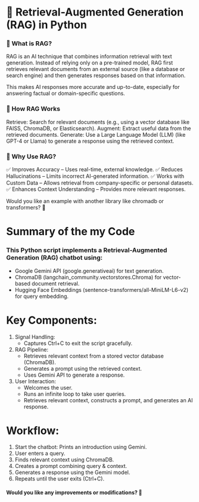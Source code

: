 # 🚀 Retrieval-Augmented Generation (RAG) in Python
### 🔹 What is RAG?
RAG is an AI technique that combines information retrieval with text generation. Instead of relying only on a pre-trained model, RAG first retrieves relevant documents from an external source (like a database or search engine) and then generates responses based on that information.

This makes AI responses more accurate and up-to-date, especially for answering factual or domain-specific questions.

### 🔹 How RAG Works
Retrieve: Search for relevant documents (e.g., using a vector database like FAISS, ChromaDB, or Elasticsearch).
Augment: Extract useful data from the retrieved documents.
Generate: Use a Large Language Model (LLM) (like GPT-4 or Llama) to generate a response using the retrieved context.

### 🔹 Why Use RAG?
✅ Improves Accuracy – Uses real-time, external knowledge.
✅ Reduces Hallucinations – Limits incorrect AI-generated information.
✅ Works with Custom Data – Allows retrieval from company-specific or personal datasets.
✅ Enhances Context Understanding – Provides more relevant responses.

Would you like an example with another library like chromadb or transformers? 🚀


# Summary of the my Code
### This Python script implements a Retrieval-Augmented Generation (RAG) chatbot using:

- Google Gemini API (google.generativeai) for text generation.
- ChromaDB (langchain_community.vectorstores.Chroma) for vector-based document retrieval.
- Hugging Face Embeddings (sentence-transformers/all-MiniLM-L6-v2) for query embedding.

# Key Components:
1. Signal Handling:
    - Captures Ctrl+C to exit the script gracefully.
2. RAG Pipeline:
    - Retrieves relevant context from a stored vector database (ChromaDB).
    - Generates a prompt using the retrieved context.
    - Uses Gemini API to generate a response.
3. User Interaction:
    - Welcomes the user.
    - Runs an infinite loop to take user queries.
    - Retrieves relevant context, constructs a prompt, and generates an AI response.

# Workflow:
1. Start the chatbot: Prints an introduction using Gemini.
2. User enters a query.
3. Finds relevant context using ChromaDB.
4. Creates a prompt combining query & context.
5. Generates a response using the Gemini model.
6. Repeats until the user exits (Ctrl+C).

#### Would you like any improvements or modifications? 🚀
